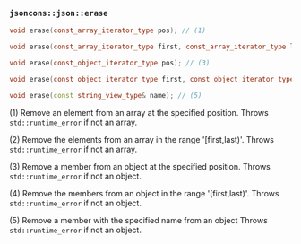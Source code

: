 ### `jsoncons::json::erase`

```c++
void erase(const_array_iterator_type pos); // (1)

void erase(const_array_iterator_type first, const_array_iterator_type last); // (2)

void erase(const_object_iterator_type pos); // (3)

void erase(const_object_iterator_type first, const_object_iterator_type last); // (4)

void erase(const string_view_type& name); // (5)
```

(1) Remove an element from an array at the specified position.
Throws `std::runtime_error` if not an array.

(2) Remove the elements from an array in the range '[first,last)'.
Throws `std::runtime_error` if not an array.

(3) Remove a member from an object at the specified position.
Throws `std::runtime_error` if not an object.
    
(4) Remove the members from an object in the range '[first,last)'.
Throws `std::runtime_error` if not an object.

(5) Remove a member with the specified name from an object
Throws `std::runtime_error` if not an object.

